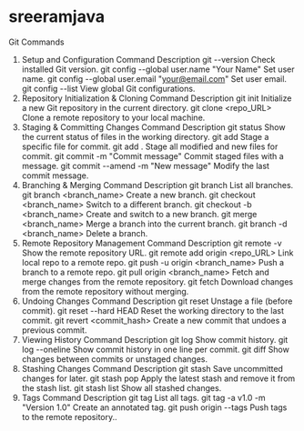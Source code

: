 # sreeramjava
Git Commands 
1. Setup and Configuration
   Command	Description
   git --version	Check installed Git version.
   git config --global user.name "Your Name"	Set user name.
   git config --global user.email "your@email.com"	Set user email.
   git config --list	View global Git configurations.
2. Repository Initialization & Cloning
   Command	Description
   git init	Initialize a new Git repository in the current directory.
   git clone <repo_URL>	Clone a remote repository to your local machine.
3. Staging & Committing Changes
   Command	Description
   git status	Show the current status of files in the working directory.
   git add <file>	Stage a specific file for commit.
   git add .	Stage all modified and new files for commit.
   git commit -m "Commit message"	Commit staged files with a message.
   git commit --amend -m "New message"	Modify the last commit message.
4. Branching & Merging
   Command	Description
   git branch	List all branches.
   git branch <branch_name>	Create a new branch.
   git checkout <branch_name>	Switch to a different branch.
   git checkout -b <branch_name>	Create and switch to a new branch.
   git merge <branch_name>	Merge a branch into the current branch.
   git branch -d <branch_name>	Delete a branch.
5. Remote Repository Management
   Command	Description
   git remote -v	Show the remote repository URL.
   git remote add origin <repo_URL>	Link local repo to a remote repo.
   git push -u origin <branch_name>	Push a branch to a remote repo.
   git pull origin <branch_name>	Fetch and merge changes from the remote repository.
   git fetch	Download changes from the remote repository without merging.
6. Undoing Changes
   Command	Description
   git reset <file>	Unstage a file (before commit).
   git reset --hard HEAD	Reset the working directory to the last commit.
   git revert <commit_hash>	Create a new commit that undoes a previous commit.
7. Viewing History
   Command	Description
   git log	Show commit history.
   git log --oneline	Show commit history in one line per commit.
   git diff	Show changes between commits or unstaged changes.
8. Stashing Changes
   Command	Description
   git stash	Save uncommitted changes for later.
   git stash pop	Apply the latest stash and remove it from the stash list.
   git stash list	Show all stashed changes.
9. Tags
   Command	Description
   git tag	List all tags.
   git tag -a v1.0 -m "Version 1.0"	Create an annotated tag.
   git push origin --tags	Push tags to the remote repository..
